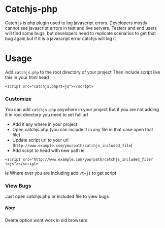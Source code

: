 # Catchjs-php
Catch js is php plugin used to log javascript errors.
Developers mostly cannot see javascript errors in test and live servers.
Testers and end users will find some bugs, but developers need to replicate scenarios to get that bug again,but if it is a javascript error catchjs will log it 
# Usage
Add `catchjs.php` to the root directory of your project
Then include script like this in your html head

```
<script src="catchjs.php?t=js"></script>
```

### Customize
  You can add `catchjs.php` anywhere in your project
  But if you are not adding it in root directory you need to set full url
  -  Add it any where in your project
  - Open catchjs.php (you can include it in any file in that case open that file)
  - Update script url to your url (`http://www.example.com/yourpath/catchjs_included_file`)
  - Add script to head  with new path ie
  
```
<script src="http://www.example.com/yourpath/catchjs_included_file?t=js"></script>
```

ie Where ever you are including add  `?t=js` to get script 

### View Bugs

Just open catchjs.php or included file to view bugs

##### Note
Delete option wont work in old browsers
